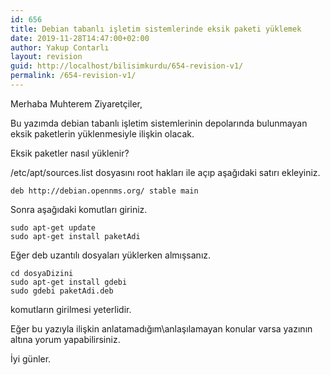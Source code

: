 ```yaml
---
id: 656
title: Debian tabanlı işletim sistemlerinde eksik paketi yüklemek
date: 2019-11-28T14:47:00+02:00
author: Yakup Contarlı
layout: revision
guid: http://localhost/bilisimkurdu/654-revision-v1/
permalink: /654-revision-v1/
---
```

Merhaba Muhterem Ziyaretçiler,

Bu yazımda debian tabanlı işletim sistemlerinin depolarında bulunmayan eksik paketlerin yüklenmesiyle ilişkin olacak.

<!--more-->

Eksik paketler nasıl yüklenir?

/etc/apt/sources.list dosyasını root hakları ile açıp aşağıdaki satırı ekleyiniz.

<pre class="wp-block-code"><code>deb http://debian.opennms.org/ stable main</code></pre>

Sonra aşağıdaki komutları giriniz.

<pre class="wp-block-code"><code>sudo apt-get update
sudo apt-get install paketAdi</code></pre>

Eğer deb uzantılı dosyaları yüklerken almışsanız.

<pre class="wp-block-code"><code>cd dosyaDizini
sudo apt-get install gdebi
sudo gdebi paketAdi.deb</code></pre>

komutların girilmesi yeterlidir.

Eğer bu yazıyla ilişkin anlatamadığım\anlaşılamayan konular varsa yazının altına yorum yapabilirsiniz.

İyi günler.